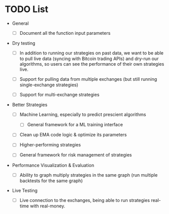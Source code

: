 # TODO List

* General

	- [ ] Document all the function input parameters


* Dry testing

	- [ ] In addition to running our strategies on past data, we want to be able to pull live data (syncing with Bitcoin trading APIs) and dry-run our algorithms, so users can see the performance of their own strategies live.
	- [ ] Support for pulling data from multiple exchanges (but still running single-exchange strategies)
	- [ ] Support for multi-exchange strategies


* Better Strategies

	- [ ] Machine Learning, especially to predict prescient algorithms
		- [ ] General framework for a ML training interface
	- [ ] Clean up EMA code logic & optimize its parameters
	- [ ] Higher-performing strategies
	- [ ] General framework for risk management of strategies


* Performance Visualization & Evaluation

	- [ ] Ability to graph multiply strategies in the same graph (run multiple backtests for the same graph)


* Live Testing

	- [ ] Live connection to the exchanges, being able to run strategies real-time with real-money.
